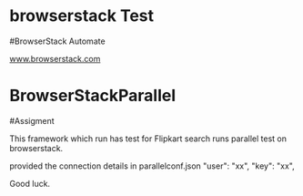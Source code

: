 # browserstack Test
#BrowserStack Automate

www.browserstack.com


# BrowserStackParallel
#Assigment


This framework which run has test for Flipkart search runs parallel test on browserstack.

provided the connection details in parallelconf.json
  "user": "xx",
  "key": "xx",

Good luck.
